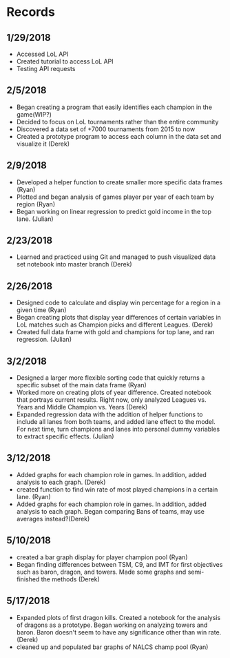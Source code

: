 # Records
## 1/29/2018
* Accessed LoL API
* Created tutorial to access LoL API
* Testing API requests
## 2/5/2018
* Began creating a program that easily identifies each champion in the game(WIP?)
* Decided to focus on LoL tournaments rather than the entire community
* Discovered a data set of +7000 tournaments from 2015 to now
* Created a prototype program to access each column in the data set and visualize it (Derek)
## 2/9/2018
* Developed a helper function to create smaller more specific data frames (Ryan)
* Plotted and began analysis of games player per year of each team by region (Ryan)
* Began working on linear regression to predict gold income in the top lane. (Julian)
## 2/23/2018
* Learned and practiced using Git and managed to push visualized data set notebook into master branch (Derek)
## 2/26/2018
* Designed code to calculate and display win percentage for a region in a given time (Ryan)
* Began creating plots that display year differences of certain variables in LoL matches such as Champion picks and different Leagues. (Derek)
* Created full data frame with gold and champions for top lane, and ran regression. (Julian)
## 3/2/2018
* Designed a larger more flexible sorting code that quickly returns a specific subset of the main data frame (Ryan)
* Worked more on creating plots of year difference. Created notebook that portrays current results. Right now, only analyzed Leagues vs. Years and Middle Champion vs. Years (Derek)
* Expanded regression data with the addition of helper functions to include all lanes from both teams, and added lane effect to the model. For next time, turn champions and lanes into personal dummy variables to extract specific effects. (Julian)
## 3/12/2018
* Added graphs for each champion role in games. In addition, added analysis to each graph. (Derek)
* created function to find win rate of most played champions in a certain lane. (Ryan)
* Added graphs for each champion role in games. In addition, added analysis to each graph. Began comparing Bans of teams, may use averages instead?(Derek)

## 5/10/2018
* created a bar graph display for player champion pool (Ryan)
* Began finding differences between TSM, C9, and IMT for first objectives such as baron, dragon, and towers. Made some graphs and semi-finished the methods (Derek)

## 5/17/2018
* Expanded plots of first dragon kills. Created a notebook for the analysis of dragons as a prototype. Began working on analyzing towers and baron. Baron doesn't seem to have any significance other than win rate. (Derek)
* cleaned up and populated bar graphs of NALCS champ pool (Ryan)
